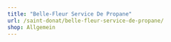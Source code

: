 ```yaml
---
title: "Belle-Fleur Service De Propane"
url: /saint-donat/belle-fleur-service-de-propane/
shop: Allgemein
---
```

